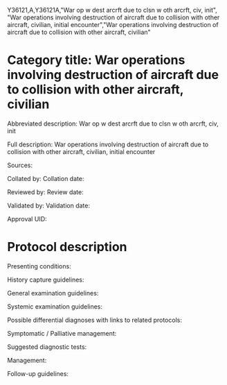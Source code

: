 Y36121,A,Y36121A,"War op w dest arcrft due to clsn w oth arcrft, civ, init", "War operations involving destruction of aircraft due to collision with other aircraft, civilian, initial encounter","War operations involving destruction of aircraft due to collision with other aircraft, civilian"
# Category title: War operations involving destruction of aircraft due to collision with other aircraft, civilian

Abbreviated description: War op w dest arcrft due to clsn w oth arcrft, civ, init

Full description: War operations involving destruction of aircraft due to collision with other aircraft, civilian, initial encounter

Sources:

Collated by:
Collation date:

Reviewed by:
Review date:

Validated by:
Validation date:

Approval UID:

# Protocol description

Presenting conditions:

History capture guidelines:

General examination guidelines:

Systemic examination guidelines:

Possible differential diagnoses with links to related protocols:

Symptomatic / Palliative management:

Suggested diagnostic tests:

Management:

Follow-up guidelines:
